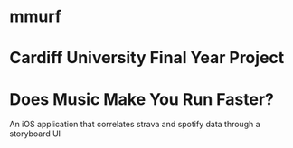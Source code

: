 # mmurf
# Cardiff University Final Year Project

# Does Music Make You Run Faster?

An iOS application that correlates strava and spotify data through a storyboard UI
